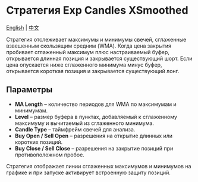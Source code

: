 # Стратегия Exp Candles XSmoothed
[English](README.md) | [中文](README_cn.md)

Стратегия отслеживает максимумы и минимумы свечей, сглаженные взвешенным скользящим средним (WMA). Когда цена закрытия пробивает сглаженный максимум плюс настраиваемый буфер, открывается длинная позиция и закрывается существующий шорт. Если цена опускается ниже сглаженного минимума минус буфер, открывается короткая позиция и закрывается существующий лонг.

## Параметры
- **MA Length** – количество периодов для WMA по максимумам и минимумам.
- **Level** – размер буфера в пунктах, добавляемый к сглаженному максимуму и вычитаемый из сглаженного минимума.
- **Candle Type** – таймфрейм свечей для анализа.
- **Buy Open / Sell Open** – разрешения на открытие длинных или коротких позиций.
- **Buy Close / Sell Close** – разрешения на закрытие позиций при противоположном пробое.

Стратегия отображает линии сглаженных максимумов и минимумов на графике и при запуске активирует встроенную защиту позиций.
